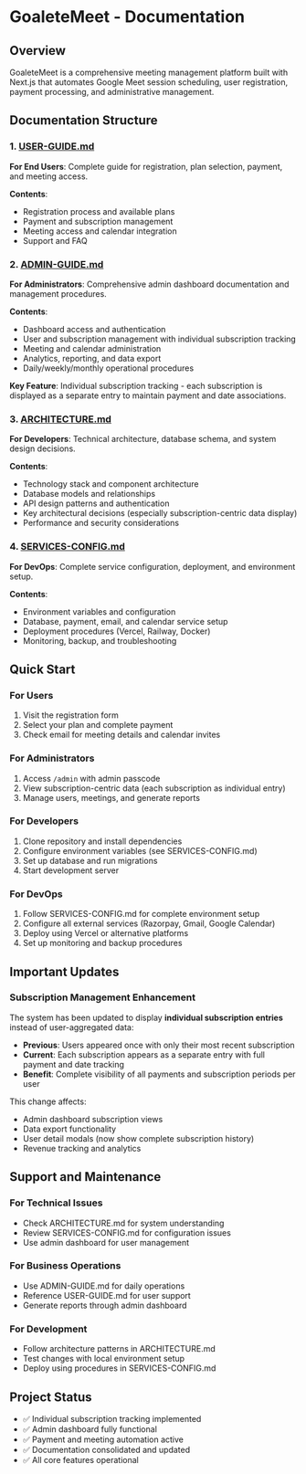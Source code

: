 # GoaleteMeet - Documentation

## Overview
GoaleteMeet is a comprehensive meeting management platform built with Next.js that automates Google Meet session scheduling, user registration, payment processing, and administrative management.

## Documentation Structure

### 1. [USER-GUIDE.md](./USER-GUIDE.md)
**For End Users**: Complete guide for registration, plan selection, payment, and meeting access.

**Contents**:
- Registration process and available plans
- Payment and subscription management
- Meeting access and calendar integration
- Support and FAQ

### 2. [ADMIN-GUIDE.md](./ADMIN-GUIDE.md)
**For Administrators**: Comprehensive admin dashboard documentation and management procedures.

**Contents**:
- Dashboard access and authentication
- User and subscription management with individual subscription tracking
- Meeting and calendar administration
- Analytics, reporting, and data export
- Daily/weekly/monthly operational procedures

**Key Feature**: Individual subscription tracking - each subscription is displayed as a separate entry to maintain payment and date associations.

### 3. [ARCHITECTURE.md](./ARCHITECTURE.md)
**For Developers**: Technical architecture, database schema, and system design decisions.

**Contents**:
- Technology stack and component architecture
- Database models and relationships
- API design patterns and authentication
- Key architectural decisions (especially subscription-centric data display)
- Performance and security considerations

### 4. [SERVICES-CONFIG.md](./SERVICES-CONFIG.md)
**For DevOps**: Complete service configuration, deployment, and environment setup.

**Contents**:
- Environment variables and configuration
- Database, payment, email, and calendar service setup
- Deployment procedures (Vercel, Railway, Docker)
- Monitoring, backup, and troubleshooting

## Quick Start

### For Users
1. Visit the registration form
2. Select your plan and complete payment
3. Check email for meeting details and calendar invites

### For Administrators
1. Access `/admin` with admin passcode
2. View subscription-centric data (each subscription as individual entry)
3. Manage users, meetings, and generate reports

### For Developers
1. Clone repository and install dependencies
2. Configure environment variables (see SERVICES-CONFIG.md)
3. Set up database and run migrations
4. Start development server

### For DevOps
1. Follow SERVICES-CONFIG.md for complete environment setup
2. Configure all external services (Razorpay, Gmail, Google Calendar)
3. Deploy using Vercel or alternative platforms
4. Set up monitoring and backup procedures

## Important Updates

### Subscription Management Enhancement
The system has been updated to display **individual subscription entries** instead of user-aggregated data:

- **Previous**: Users appeared once with only their most recent subscription
- **Current**: Each subscription appears as a separate entry with full payment and date tracking
- **Benefit**: Complete visibility of all payments and subscription periods per user

This change affects:
- Admin dashboard subscription views
- Data export functionality  
- User detail modals (now show complete subscription history)
- Revenue tracking and analytics

## Support and Maintenance

### For Technical Issues
- Check ARCHITECTURE.md for system understanding
- Review SERVICES-CONFIG.md for configuration issues
- Use admin dashboard for user management

### For Business Operations
- Use ADMIN-GUIDE.md for daily operations
- Reference USER-GUIDE.md for user support
- Generate reports through admin dashboard

### For Development
- Follow architecture patterns in ARCHITECTURE.md
- Test changes with local environment setup
- Deploy using procedures in SERVICES-CONFIG.md

## Project Status
- ✅ Individual subscription tracking implemented
- ✅ Admin dashboard fully functional
- ✅ Payment and meeting automation active
- ✅ Documentation consolidated and updated
- ✅ All core features operational
